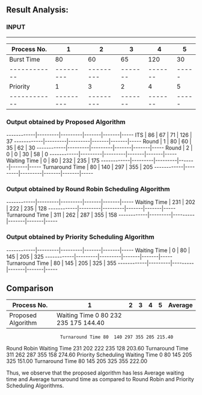 ## **Result Analysis:**

### INPUT
------------------------------------
Process No. |	1	| 2	| 3	| 4	| 5
------------|---------|---------|-------|-------|-----
Burst Time	| 80	| 60	| 65	| 120	| 30
------------|---------|---------|-------|-------|-----
Priority	| 1	| 3	| 2	| 4	| 5
------------|---------|---------|-------|-------|-----
### Output obtained by Proposed Algorithm
------------|---------|---------|-------|-------|-----
ITS	| 86	| 67	| 71	| 126	| 37
------------|---------|---------|-------|-------|-----
Round | 1	| 80	| 60	| 35	| 62	| 30
------------|---------|---------|-------|-------|-----
Round | 2	| 0	| 0	| 30	| 58	| 0
------------|---------|---------|-------|-------|-----
Waiting Time	| 0	| 80	| 232	| 235	| 175
------------|---------|---------|-------|-------|-----
Turnaround Time	| 80	| 140	| 297	| 355	| 205
------------|---------|---------|-------|-------|-----
### Output obtained by Round Robin Scheduling Algorithm
------------|---------|---------|-------|-------|-----
Waiting Time	| 231	| 202	| 222	| 235	| 128
------------|---------|---------|-------|-------|-----
Turnaround Time	| 311	| 262	| 287	| 355	| 158
------------|---------|---------|-------|-------|-----
### Output obtained by Priority Scheduling Algorithm
------------|---------|---------|-------|-------|-----
Waiting Time	| 0	| 80	| 145	| 205	| 325
------------|---------|---------|-------|-------|-----
Turnaround Time	| 80	| 145	| 205	| 325	| 355
------------|---------|---------|-------|-------|-----


## **Comparison**
Process No.	| 1	| 2	| 3	| 4	| 5	| Average
------------| --| --| --|--| --| -------- 
Proposed Algorithm	| Waiting Time	0	80	232	235	175	144.40
	                    Turnaround Time	80	140	297	355	205	215.40
Round Robin	Waiting Time	231	202	222	235	128	203.60
	Turnaround Time	311	262	287	355	158	274.60
Priority Scheduling	Waiting Time	0	80	145	205	325	151.00
	Turnaround Time	80	145	205	325	355	222.00


 
 

 
Thus, we observe that the proposed algorithm has less Average waiting time and Average turnaround time as compared to Round Robin and Priority Scheduling Algorithms.
